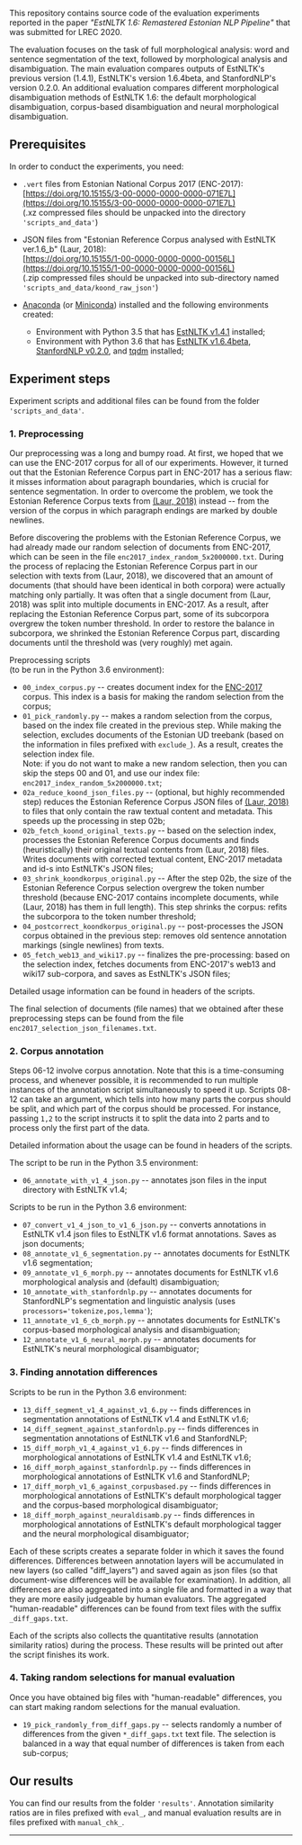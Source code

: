 
This repository contains source code of the evaluation experiments reported in the paper _"EstNLTK 1.6: Remastered Estonian NLP Pipeline"_ that was submitted for LREC 2020.

The evaluation focuses on the task of full morphological analysis: word and sentence segmentation of the text, followed by morphological analysis and disambiguation.
The main evaluation compares outputs of EstNLTK's previous version (1.4.1), EstNLTK's version 1.6.4beta, and StanfordNLP's version 0.2.0. 
An additional evaluation compares different morphological disambiguation methods of EstNLTK 1.6: the default morphological disambiguation, corpus-based disambiguation and neural morphological disambiguation.

## Prerequisites

In order to conduct the experiments, you need:

* `.vert` files from Estonian National Corpus 2017 (ENC-2017): <br/> 
    [https://doi.org/10.15155/3-00-0000-0000-0000-071E7L](https://doi.org/10.15155/3-00-0000-0000-0000-071E7L) <br/>
    (.xz compressed files should be unpacked into the directory `'scripts_and_data'`)

* JSON files from "Estonian Reference Corpus analysed with EstNLTK ver.1.6_b" (Laur, 2018): <br/>
    [https://doi.org/10.15155/1-00-0000-0000-0000-00156L](https://doi.org/10.15155/1-00-0000-0000-0000-00156L) <br/>
    (.zip compressed files should be unpacked into sub-directory named `'scripts_and_data/koond_raw_json'`)

* [Anaconda](https://www.anaconda.com/distribution/) (or [Miniconda](https://docs.conda.io/en/latest/miniconda.html)) installed and the following environments created:

	* Environment with Python 3.5 that has [EstNLTK v1.4.1](https://github.com/estnltk/estnltk) installed;
	* Environment with Python 3.6 that has [EstNLTK v1.6.4beta](https://github.com/estnltk/estnltk), [StanfordNLP v0.2.0](https://stanfordnlp.github.io/stanfordnlp/), and [tqdm](https://github.com/tqdm/tqdm) installed;

## Experiment steps

Experiment scripts and additional files can be found from the folder `'scripts_and_data'`.

### 1. Preprocessing

Our preprocessing was a long and bumpy road. 
At first, we hoped that we can use the ENC-2017 corpus for all of our experiments. However, it turned out that the Estonian Reference Corpus part in ENC-2017 has a serious flaw: it misses information about paragraph boundaries, which is crucial for sentence segmentation. 
In order to overcome the problem, we took the Estonian Reference Corpus texts from [(Laur, 2018)](https://doi.org/10.15155/1-00-0000-0000-0000-00156L) instead -- from the version of the corpus in which paragraph endings are marked by double newlines.

Before discovering the problems with the Estonian Reference Corpus, we had already made our random selection of documents from ENC-2017, which can be seen in the file `enc2017_index_random_5x2000000.txt`.
During the process of replacing the Estonian Reference Corpus part in our selection with texts from (Laur, 2018), we discovered that an amount of documents (that should have been identical in both corpora) were actually matching only partially. 
It was often that a single document from (Laur, 2018) was split into multiple documents in ENC-2017.
As a result, after replacing the Estonian Reference Corpus part, some of its subcorpora overgrew the token number threshold.
In order to restore the balance in subcorpora, we shrinked the Estonian Reference Corpus part, discarding documents until the threshold was (very roughly) met again.

Preprocessing scripts <br/> (to be run in the Python 3.6 environment):

  * `00_index_corpus.py` -- creates document index for the [ENC-2017](https://doi.org/10.15155/3-00-0000-0000-0000-071E7L) corpus. This index is a basis for making the random selection from the corpus;
  * `01_pick_randomly.py` -- makes a random selection from the corpus, based on the index file created in the previous step. While making the selection, excludes documents of the Estonian UD treebank (based on the information in files prefixed with `exclude_`). As a result, creates the selection index file. <br/> 
  Note: if you do not want to make a new random selection, then you can skip the steps 00 and 01, and use our index file: `enc2017_index_random_5x2000000.txt`;
  * `02a_reduce_koond_json_files.py` -- (optional, but highly recommended step) reduces the Estonian Reference Corpus JSON files of [(Laur, 2018)](https://doi.org/10.15155/1-00-0000-0000-0000-00156L) to files that only contain the raw textual content and metadata. This speeds up the processing in step 02b;
  * `02b_fetch_koond_original_texts.py` -- based on the selection index, processes the Estonian Reference Corpus documents and finds (heuristically) their original textual contents from (Laur, 2018) files. Writes documents with corrected textual content, ENC-2017 metadata and id-s into EstNLTK's JSON files;
  * `03_shrink_koondkorpus_original.py` -- After the step 02b, the size of the Estonian Reference Corpus selection overgrew the token number threshold (because ENC-2017 contains incomplete documents, while (Laur, 2018) has them in full length). This step shrinks the corpus: refits the subcorpora to the token number threshold;
  * `04_postcorrect_koondkorpus_original.py` -- post-processes the JSON corpus obtained in the previous step: removes old sentence annotation markings (single newlines) from texts.
  * `05_fetch_web13_and_wiki17.py` -- finalizes the pre-processing: based on the selection index, fetches documents from ENC-2017's web13 and wiki17 sub-corpora, and saves as EstNLTK's JSON files;

Detailed usage information can be found in headers of the scripts.

The final selection of documents (file names) that we obtained after these preprocessing steps can be found from the file `enc2017_selection_json_filenames.txt`.

### 2. Corpus annotation

Steps 06-12 involve corpus annotation. Note that this is a time-consuming process, and whenever possible, it is recommended to run multiple instances of the annotation script simultaneously to speed it up. Scripts 08-12 can take an argument, which tells into how many parts the corpus should be split, and which part of the corpus should be processed. For instance, passing `1,2` to the script instructs it to split the data into 2 parts and to process only the first part of the data. 

Detailed information about the usage can be found in headers of the scripts.     

The script to be run in the Python 3.5 environment:

  * `06_annotate_with_v1_4_json.py` -- annotates json files in the input directory with EstNLTK v1.4;

Scripts to be run in the Python 3.6 environment:

  * `07_convert_v1_4_json_to_v1_6_json.py` -- converts annotations in EstNLTK v1.4 json files to EstNLTK v1.6 format annotations. Saves as json documents;
  * `08_annotate_v1_6_segmentation.py` -- annotates documents for EstNLTK v1.6 segmentation;
  * `09_annotate_v1_6_morph.py` -- annotates documents for EstNLTK v1.6 morphological analysis and (default) disambiguation;
  * `10_annotate_with_stanfordnlp.py` -- annotates documents for StanfordNLP's segmentation and linguistic analysis (uses `processors='tokenize,pos,lemma'`);
  * `11_annotate_v1_6_cb_morph.py` -- annotates documents for EstNLTK's corpus-based morphological analysis and disambiguation;
  * `12_annotate_v1_6_neural_morph.py` -- annotates documents for EstNLTK's neural morphological disambiguator;

### 3. Finding annotation differences

Scripts to be run in the Python 3.6 environment:

  * `13_diff_segment_v1_4_against_v1_6.py` -- finds differences in segmentation annotations of EstNLTK v1.4 and EstNLTK v1.6;
  * `14_diff_segment_against_stanfordnlp.py` -- finds differences in segmentation annotations of EstNLTK v1.6 and StanfordNLP;
  * `15_diff_morph_v1_4_against_v1_6.py` -- finds differences in morphological annotations of EstNLTK v1.4 and EstNLTK v1.6;
  * `16_diff_morph_against_stanfordnlp.py` -- finds differences in morphological annotations of EstNLTK v1.6 and StanfordNLP;
  * `17_diff_morph_v1_6_against_corpusbased.py` -- finds differences in morphological annotations of EstNLTK's default morphological tagger and the corpus-based morphological disambiguator;
  * `18_diff_morph_against_neuraldisamb.py` -- finds differences in morphological annotations of EstNLTK's default morphological tagger and the neural morphological disambiguator;

Each of these scripts creates a separate folder in which it saves the found differences. 
Differences between annotation layers will be accumulated in new layers (so called "diff_layers") and saved again as json files (so that document-wise differences will be available for examination).
In addition, all differences are also aggregated into a single file and formatted in a way that they are more easily judgeable by human evaluators. 
The aggregated "human-readable" differences can be found from text files with the suffix `_diff_gaps.txt`.

Each of the scripts also collects the quantitative results (annotation similarity ratios) during the process.
These results will be printed out after the script finishes its work. 


### 4. Taking random selections for manual evaluation

Once you have obtained big files with "human-readable" differences, you can start making random selections for the manual evaluation.

  * `19_pick_randomly_from_diff_gaps.py` -- selects randomly a number of differences from the given `*_diff_gaps.txt` text file. The selection is balanced in a way that equal number of differences is taken from each sub-corpus; 


## Our results

You can find our results from the folder `'results'`. Annotation similarity ratios are in files prefixed with `eval_`, and manual evaluation results are in files prefixed with `manual_chk_`.

---